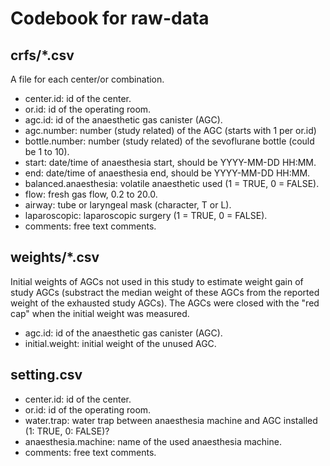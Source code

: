 # Codebook for raw-data

## crfs/*.csv

A file for each center/or combination.

- center.id: id of the center.
- or.id: id of the operating room.
- agc.id: id of the anaesthetic gas canister (AGC).
- agc.number: number (study related) of the AGC (starts with 1 per or.id)
- bottle.number: number (study related) of the sevoflurane bottle (could be 1 to 10).
- start: date/time of anaesthesia start, should be YYYY-MM-DD HH:MM.
- end: date/time of anaesthesia end, should be YYYY-MM-DD HH:MM.
- balanced.anaesthesia: volatile anaesthetic used (1 = TRUE, 0 = FALSE).
- flow: fresh gas flow, 0.2 to 20.0.
- airway: tube or laryngeal mask (character, T or L).
- laparoscopic: laparoscopic surgery (1 = TRUE, 0 = FALSE).
- comments: free text comments.

## weights/*.csv

Initial weights of AGCs not used in this study to estimate weight gain of study
AGCs (substract the median weight of these AGCs from the reported weight of the
exhausted study AGCs).
The AGCs were closed with the "red cap" when the initial weight was measured.

- agc.id: id of the anaesthetic gas canister (AGC).
- initial.weight: initial weight of the unused AGC.

## setting.csv

- center.id: id of the center.
- or.id: id of the operating room.
- water.trap: water trap between anaesthesia machine and AGC installed (1: TRUE, 0: FALSE)?
- anaesthesia.machine: name of the used anaesthesia machine.
- comments: free text comments.

